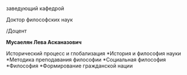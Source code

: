 заведующий кафедрой

Доктор философских наук

/Доцент

**Мусаелян Лева Асканазович**

Исторический процесс и глобализация
	*История и философия науки
	*Методика преподавания философии
	*Социальная философия
	*Философия
	*Формирование гражданской нации